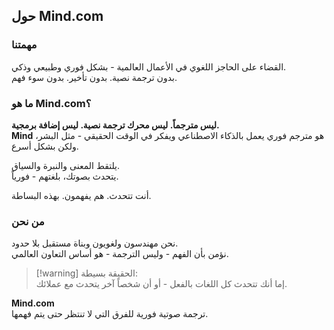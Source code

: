 ## حول Mind.com

### مهمتنا

القضاء على الحاجز اللغوي في الأعمال العالمية - بشكل فوري وطبيعي وذكي.  
بدون ترجمة نصية. بدون تأخير. بدون سوء فهم.

### ما هو Mind.com؟

**ليس مترجماً. ليس محرك ترجمة نصية. ليس إضافة برمجية.**  
**Mind** هو مترجم فوري يعمل بالذكاء الاصطناعي ويفكر في الوقت الحقيقي - مثل البشر، ولكن بشكل أسرع.

يلتقط المعنى والنبرة والسياق.  
يتحدث بصوتك، بلغتهم - فورياً.

أنت تتحدث. هم يفهمون. بهذه البساطة.

### من نحن

نحن مهندسون ولغويون وبناة مستقبل بلا حدود.  
نؤمن بأن الفهم - وليس الترجمة - هو أساس التعاون العالمي.

> [!warning] الحقيقة بسيطة:  
> إما أنك تتحدث كل اللغات بالفعل - أو أن شخصاً آخر يتحدث مع عملائك.

**Mind.com**  
ترجمة صوتية فورية للفرق التي لا تنتظر حتى يتم فهمها.